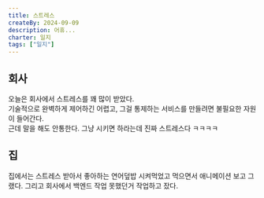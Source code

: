 ```yaml
---
title: 스트레스
createBy: 2024-09-09
description: 어휴...
charter: 일지
tags: ["일지"]
---
```


## 회사

오늘은 회사에서 스트레스를 꽤 많이 받았다.  
기술적으로 완벽하게 제어하긴 어렵고, 그걸 통제하는 서비스를 만들려면 불필요한 자원이 들어간다.  
근데 말을 해도 안통한다. 그냥 시키면 하라는데 진짜 스트레스다 ㅋㅋㅋㅋ

## 집

집에서는 스트레스 받아서 좋아하는 연어덮밥 시켜먹었고 먹으면서 애니메이션 보고 그랬다.
그리고 회사에서 백엔드 작업 못했던거 작업하고 잤다.
